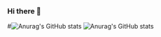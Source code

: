 ### Hi there 👋
#![Anurag's GitHub stats](https://github-readme-stats.vercel.app/api?username=choihyoungseok&show_icons=true&theme=radical)
![Anurag's GitHub stats](https://github-readme-stats.vercel.app/api?username=choihyoungseok&show_icons=true&theme=radical)
<!--
**choihyoungseok/choihyoungseok** is a ✨ _special_ ✨ repository because its `README.md` (this file) appears on your GitHub profile.

Here are some ideas to get you started:

- 🔭 I’m currently working on ...
- 🌱 I’m currently learning ...
- 👯 I’m looking to collaborate on ...
- 🤔 I’m looking for help with ...
- 💬 Ask me about ...
- 📫 How to reach me: ...
- 😄 Pronouns: ...
- ⚡ Fun fact: ...
-->
